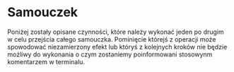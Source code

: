 # Samouczek
Poniżej zostały opisane czynności, które należy wykonać jeden po drugim w celu przejścia całego samouczka. Pominięcie którejś z operacji może spowodować niezamierzony efekt lub któryś z kolejnych kroków nie będzie możliwy do wykonania o czym zostaniemy poinformowani stosowynm komentarzem w terminalu.